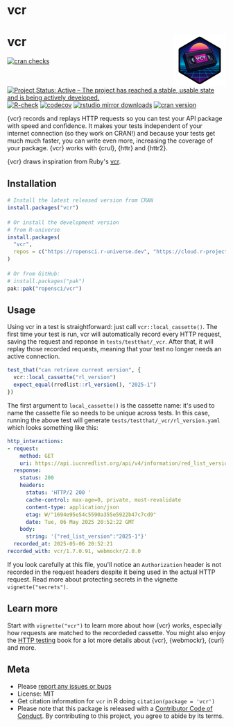 vcr
===



<!-- README.md is generated from README.Rmd. Please edit that file -->

# vcr <img src="man/figures/logo.png" align="right" height="120" alt="" />

[![cran checks](https://badges.cranchecks.info/worst/vcr.svg)](https://CRAN.R-project.org/package=vcr)
[![Project Status: Active – The project has reached a stable, usable state and is being actively developed.](https://www.repostatus.org/badges/latest/active.svg)](https://www.repostatus.org/#active)
[![R-check](https://github.com/ropensci/vcr/workflows/R-check/badge.svg)](https://github.com/ropensci/vcr/actions/)
[![codecov](https://codecov.io/gh/ropensci/vcr/branch/main/graph/badge.svg)](https://app.codecov.io/gh/ropensci/vcr)
[![rstudio mirror downloads](https://cranlogs.r-pkg.org/badges/vcr)](https://github.com/r-hub/cranlogs.app)
[![cran version](https://www.r-pkg.org/badges/version/vcr)](https://cran.r-project.org/package=vcr)


{vcr} records and replays HTTP requests so you can test your API package with speed and confidence. It makes your tests independent of your internet connection (so they work on CRAN!) and because your tests get much much faster, you can write even more, increasing the coverage of your package. {vcr} works with {crul}, {httr} and {httr2}.

{vcr} draws inspiration from Ruby's [vcr](https://github.com/vcr/vcr).

## Installation


``` r
# Install the latest released version from CRAN
install.packages("vcr")

# Or install the development version
# from R-universe
install.packages(
  "vcr",
  repos = c("https://ropensci.r-universe.dev", "https://cloud.r-project.org")
)

# Or from GitHub:
# install.packages("pak")
pak::pak("ropensci/vcr")
```

## Usage

Using vcr in a test is straightforward: just call `vcr::local_cassette()`. The first time your test is run, vcr will automatically record every HTTP request, saving the request and reponse in `tests/testthat/_vcr`. After that, it will replay those recorded requests, meaning that your test no longer needs an active connection.


``` r
test_that("can retrieve current version", {
  vcr::local_cassette("rl_version")
  expect_equal(rredlist::rl_version(), "2025-1")
})
```

The first argument to `local_cassette()` is the cassette name: it's used to name the cassette file so needs to be unique across tests. In this case, running the above test will generate `tests/testthat/_vcr/rl_version.yaml` which looks something like this:

```yaml
http_interactions:
- request:
    method: GET
    uri: https://api.iucnredlist.org/api/v4/information/red_list_version
  response:
    status: 200
    headers:
      status: 'HTTP/2 200 '
      cache-control: max-age=0, private, must-revalidate
      content-type: application/json
      etag: W/"1694e95e54c5590a355e5922b47c7cd9"
      date: Tue, 06 May 2025 20:52:22 GMT
    body:
      string: '{"red_list_version":"2025-1"}'
  recorded_at: 2025-05-06 20:52:21
recorded_with: vcr/1.7.0.91, webmockr/2.0.0
```

If you look carefully at this file, you'll notice an `Authorization` header is not recorded in the request headers despite it being used in the actual HTTP request. Read more about protecting secrets in the vignette `vignette("secrets")`.

## Learn more

Start with `vignette("vcr")` to learn more about how {vcr} works, especially how requests are matched to the recordeded cassette. You might also enjoy the [HTTP testing](https://books.ropensci.org/http-testing/) book for a lot more details about {vcr}, {webmockr}, {curl} and more.

## Meta

* Please [report any issues or bugs](https://github.com/ropensci/vcr/issues)
* License: MIT
* Get citation information for `vcr` in R doing `citation(package = 'vcr')`
* Please note that this package is released with a [Contributor Code of Conduct](https://ropensci.org/code-of-conduct/). By contributing to this project, you agree to abide by its terms.
